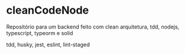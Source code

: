 # cleanCodeNode
Repositório para um backend feito com clean arquitetura, tdd, nodejs, typescript, typeorm e solid

tdd, husky, jest, eslint, lint-staged
